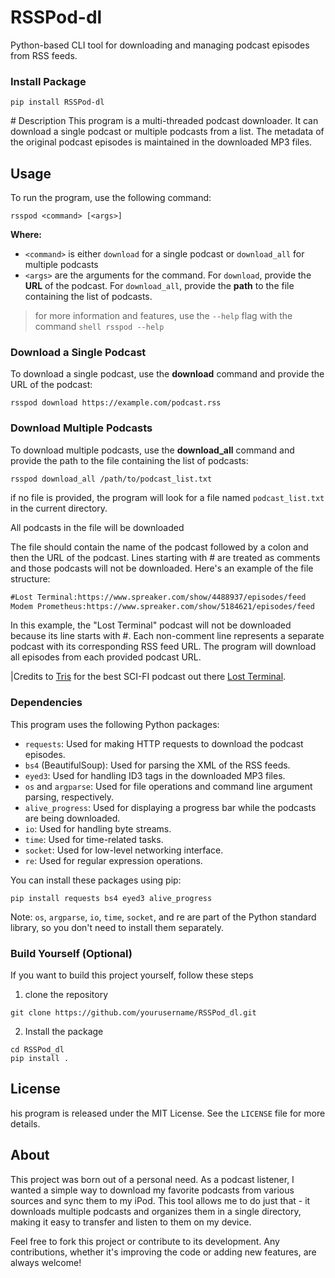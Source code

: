 # RSSPod-dl

Python-based CLI tool for downloading and managing podcast episodes from RSS feeds.

### Install Package
```shell
pip install RSSPod-dl
```

# Description
This program is a multi-threaded podcast downloader. It can download a single podcast or multiple podcasts from a list. The metadata of the original podcast episodes is maintained in the downloaded MP3 files.

## Usage

To run the program, use the following command:

```shell
rsspod <command> [<args>]
```

**Where:** 
- `<command>` is either `download` for a single podcast or `download_all` for multiple podcasts 
- `<args>` are the arguments for the command. For `download`, provide the **URL** of the podcast. For `download_all`, provide the **path** to the file containing the list of podcasts.

> for more information and features, use the `--help` flag with the command
    ```shell
    rsspod --help
    ``` 

### Download a Single Podcast
To download a single podcast, use the **download** command and provide the URL of the podcast:

```shell
rsspod download https://example.com/podcast.rss
```

### Download Multiple Podcasts

To download multiple podcasts, use the **download_all** command and provide the path to the file containing the list of podcasts:

```shell
rsspod download_all /path/to/podcast_list.txt
```

if no file is provided, the program will look for a file named `podcast_list.txt` in the current directory.

All podcasts in the file will be downloaded

The file should contain the name of the podcast followed by a colon and then the URL of the podcast. Lines starting with # are treated as comments and those podcasts will not be downloaded. Here's an example of the file structure:

```txt
#Lost Terminal:https://www.spreaker.com/show/4488937/episodes/feed
Modem Prometheus:https://www.spreaker.com/show/5184621/episodes/feed
```

In this example, the "Lost Terminal" podcast will not be downloaded because its line starts with #. Each non-comment line represents a separate podcast with its corresponding RSS feed URL. The program will download all episodes from each provided podcast URL.

|Credits to [Tris](https://github.com/0atman) for the best SCI-FI podcast out there [Lost Terminal](https://lostterminal.com/).

### Dependencies
This program uses the following Python packages:

- `requests`: Used for making HTTP requests to download the podcast episodes.
- `bs4` (BeautifulSoup): Used for parsing the XML of the RSS feeds.
- `eyed3`: Used for handling ID3 tags in the downloaded MP3 files.
- `os` and `argparse`: Used for file operations and command line argument parsing, respectively.
- `alive_progress`: Used for displaying a progress bar while the podcasts are being downloaded.
- `io`: Used for handling byte streams.
- `time`: Used for time-related tasks.
- `socket`: Used for low-level networking interface.
- `re`: Used for regular expression operations.

You can install these packages using pip:
```shell
pip install requests bs4 eyed3 alive_progress
```

Note: `os`, `argparse`, `io`, `time`, `socket`, and re are part of the Python standard library, so you don't need to install them separately.

### Build Yourself (Optional)
If you want to build this project yourself, follow these steps

1. clone the repository

```shell
git clone https://github.com/yourusername/RSSPod_dl.git
```

2. Install the package

```shell
cd RSSPod_dl
pip install .
```

## License
his program is released under the MIT License. See the `LICENSE` file for more details.

## About

This project was born out of a personal need. As a podcast listener, I wanted a simple way to download my favorite podcasts from various sources and sync them to my iPod. This tool allows me to do just that - it downloads multiple podcasts and organizes them in a single directory, making it easy to transfer and listen to them on my device.

Feel free to fork this project or contribute to its development. Any contributions, whether it's improving the code or adding new features, are always welcome!




